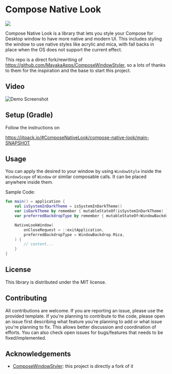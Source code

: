 # Compose Native Look

[![](https://jitpack.io/v/ComposeNativeLook/compose-native-look.svg)](https://jitpack.io/#ComposeNativeLook/compose-native-look/main-SNAPSHOT)

Compose Native Look is a library that lets you style your Compose for Desktop window to have more native and modern
UI. This includes styling the window to use native styles like acrylic and mica, with fall backs in place when the OS
does not support the current effect.

This repo is a direct fork/rewriting of https://github.com/MayakaApps/ComposeWindowStyler, so a lots of thanks to them
for the inspiration and the base to start this project.

## Video

![Demo Screenshot](res/demo_preview.gif)

## Setup (Gradle)

Follow the instructions on

https://jitpack.io/#ComposeNativeLook/compose-native-look/main-SNAPSHOT

## Usage

You can apply the desired to your window by using `WindowStyle` inside the `WindowScope` of `Window` or similar
composable calls. It can be placed anywhere inside them.

Sample Code:

```kotlin
fun main() = application {
    val isSystemInDarkTheme = isSystemInDarkTheme()
    var isDarkTheme by remember { mutableStateOf(isSystemInDarkTheme) }
    var preferredBackdropType by remember { mutableStateOf<WindowBackdrop>(WindowBackdrop.Mica) }

    NativeLookWindow(
        onCloseRequest = ::exitApplication,
        preferredBackdropType = WindowBackdrop.Mica,
    ) {
        // content...
    }
}
```

## License

This library is distributed under the MIT license.

## Contributing

All contributions are welcome. If you are reporting an issue, please use the provided template. If you're planning to
contribute to the code, please open an issue first describing what feature you're planning to add or what issue you're
planning to fix. This allows better discussion and coordination of efforts. You can also check open issues for
bugs/features that needs to be fixed/implemented.

## Acknowledgements

* [ComposeWindowStyler](https://github.com/MayakaApps/ComposeWindowStyler): this project is directly a fork of it
